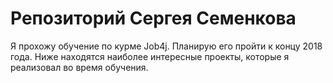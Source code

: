 # Репозиторий Сергея Семенкова
Я прохожу обучение по курме Job4j. Планирую его пройти к концу 2018 года.
Ниже находятся наиболее интересные проекты, которые я реализовал во время обучения.